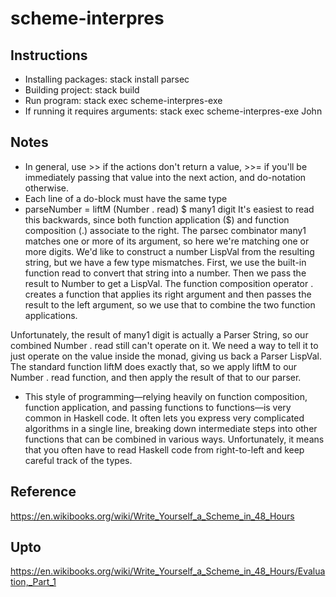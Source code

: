 # scheme-interpres

## Instructions

* Installing packages: stack install parsec
* Building project: stack build
* Run program: stack exec scheme-interpres-exe
* If running it requires arguments: stack exec scheme-interpres-exe John

## Notes

* In general, use >> if the actions don't return a value, >>= if you'll be immediately passing that value into the next action, and do-notation otherwise.
* Each line of a do-block must have the same type
* parseNumber = liftM (Number . read) $ many1 digit
It's easiest to read this backwards, since both function application ($) and function composition (.) associate to the right. The parsec combinator many1 matches one or more of its argument, so here we're matching one or more digits. We'd like to construct a number LispVal from the resulting string, but we have a few type mismatches. First, we use the built-in function read to convert that string into a number. Then we pass the result to Number to get a LispVal. The function composition operator . creates a function that applies its right argument and then passes the result to the left argument, so we use that to combine the two function applications.

Unfortunately, the result of many1 digit is actually a Parser String, so our combined Number . read still can't operate on it. We need a way to tell it to just operate on the value inside the monad, giving us back a Parser LispVal. The standard function liftM does exactly that, so we apply liftM to our Number . read function, and then apply the result of that to our parser.
* This style of programming—relying heavily on function composition, function application, and passing functions to functions—is very common in Haskell code. It often lets you express very complicated algorithms in a single line, breaking down intermediate steps into other functions that can be combined in various ways. Unfortunately, it means that you often have to read Haskell code from right-to-left and keep careful track of the types.


## Reference

https://en.wikibooks.org/wiki/Write_Yourself_a_Scheme_in_48_Hours

## Upto
https://en.wikibooks.org/wiki/Write_Yourself_a_Scheme_in_48_Hours/Evaluation,_Part_1